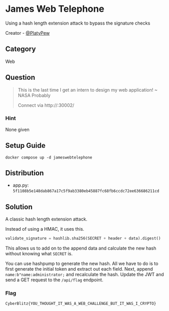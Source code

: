 # James Web Telephone

Using a hash length extension attack to bypass the signature checks

Creator - [@PlatyPew](https://github.com/PlatyPew)

## Category

Web

## Question

> This is the last time I get an intern to design my web application!
> ~ NASA Probably
>
> Connect via http://<ip address>:30002/

### Hint

None given

## Setup Guide

`docker compose up -d jameswebtelephone`

## Distribution

-   app.py: `5f1108b5e148dab867a17c5f9ab3380eb45887fc68fb6ccdc72ee636686211cd`

## Solution

A classic hash length extension attack.

Instead of using a HMAC, it uses this.

```python
validate_signature = hashlib.sha256(SECRET + header + data).digest()
```

This allows us to add on to the append data and calculate the new hash without knowing what `SECRET` is.

You can use hashpump to generate the new hash.
All we have to do is to first generate the initial token and extract out each field.
Next, append `name:b"name:administrator;` and recalculate the hash.
Update the JWT and send a GET request to the `/api/flag` endpoint.

### Flag

`CyberBlitz{YOU_THOUGHT_IT_WAS_A_WEB_CHALLENGE_BUT_IT_WAS_I_CRYPTO}`
